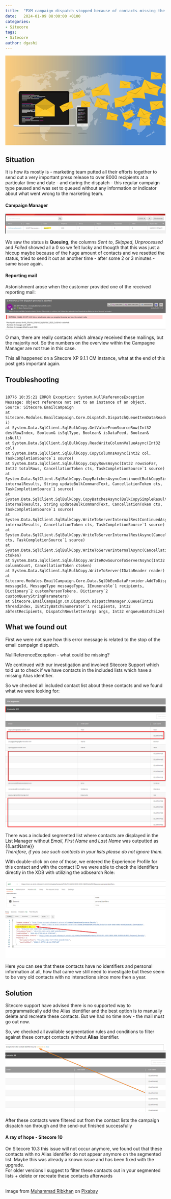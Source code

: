 ```yaml
---
title:  "EXM campaign dispatch stopped because of contacts missing the Alias identifier"
date:   2024-01-09 08:00:00 +0100
categories:
- Sitecore
tags:
- Sitecore
author: dgashi
---
```


![Email Marketing](../files/2024/01/09/email-marketing.png "Email Marketing")


## Situation


It is how its mostly is - marketing team putted all their efforts together to send out a very important press release to over 8000 recipients at a particular time and date - and during the dispatch - this regular campaign type paused and was set to queued without any information or indicator about what went wrong to the marketing team.

#### Campaign Manager

![Campaign Manager](../files/2024/01/09/exm-dispatch-campaign-manager.png "Campaign Manger")

We saw the status is <b>Queuing</b>, the columns *Sent to*, *Skipped*, *Unprocessed* and *Failed* showed all a 0 so we felt lucky and thougth that this was just a hiccup maybe because of the huge amount of contacts and we resetted the status, tried to send it out an another time - after some 2 or 3 minutes - same issue again.


#### Reporting mail

Astonishment arose when the customer provided one of the received reporting mail:

![Reporting Mail](../files/2024/01/09/exm-dispatch-abort-mail.png "Reporting Mail")

O man, there are really contacts which already received these mailings, but the majority not. So the numbers on the overview within the Campagne Manager are not true in this case.

This all happened on a Sitecore XP 9.1.1 CM instance, what at the end of this post gets important again.

## Troubleshooting

```

10776 10:35:21 ERROR Exception: System.NullReferenceException
Message: Object reference not set to an instance of an object.
Source: Sitecore.EmailCampaign
at Sitecore.Modules.EmailCampaign.Core.Dispatch.DispatchQueueItemDataReader.GetValue(Int32 i)
at System.Data.SqlClient.SqlBulkCopy.GetValueFromSourceRow(Int32 destRowIndex, Boolean& isSqlType, Boolean& isDataFeed, Boolean& isNull)
at System.Data.SqlClient.SqlBulkCopy.ReadWriteColumnValueAsync(Int32 col)
at System.Data.SqlClient.SqlBulkCopy.CopyColumnsAsync(Int32 col, TaskCompletionSource`1 source)
at System.Data.SqlClient.SqlBulkCopy.CopyRowsAsync(Int32 rowsSoFar, Int32 totalRows, CancellationToken cts, TaskCompletionSource`1 source)
at System.Data.SqlClient.SqlBulkCopy.CopyBatchesAsyncContinued(BulkCopySimpleResultSet internalResults, String updateBulkCommandText, CancellationToken cts, TaskCompletionSource`1 source)
at System.Data.SqlClient.SqlBulkCopy.CopyBatchesAsync(BulkCopySimpleResultSet internalResults, String updateBulkCommandText, CancellationToken cts, TaskCompletionSource`1 source)
at System.Data.SqlClient.SqlBulkCopy.WriteToServerInternalRestContinuedAsync(BulkCopySimpleResultSet internalResults, CancellationToken cts, TaskCompletionSource`1 source)
at System.Data.SqlClient.SqlBulkCopy.WriteToServerInternalRestAsync(CancellationToken cts, TaskCompletionSource`1 source)
at System.Data.SqlClient.SqlBulkCopy.WriteToServerInternalAsync(CancellationToken ctoken)
at System.Data.SqlClient.SqlBulkCopy.WriteRowSourceToServerAsync(Int32 columnCount, CancellationToken ctoken)
at System.Data.SqlClient.SqlBulkCopy.WriteToServer(IDataReader reader)
at Sitecore.Modules.EmailCampaign.Core.Data.SqlDbEcmDataProvider.AddToDispatchQueue(Guid messageId, MessageType messageType, IEnumerable`1 recipients, Dictionary`2 customPersonTokens, Dictionary`2 customQueryStringParameters)
at Sitecore.EmailCampaign.Cm.Dispatch.DispatchManager.Queue(Int32 threadIndex, IEntityBatchEnumerator`1 recipients, Int32 abTestRecipients, DispatchNewsletterArgs args, Int32 enqueueBatchSize)

```

## What we found out

First we were not sure how this error message is related to the stop of the email campaign dispatch. 

NullReferenceException - what could be missing? 

We continued with our investigation and involved Sitecore Support which told us to check if we have contacts in the included lists which have a missing Alias identifier. 

So we checked all included contact list about these contacts and we found what we were looking for:

![Segmented contact list](../files/2024/01/09/exm-dispatch-contact-list.png "Segmented Contact List")

There was a included segmented list where contacts are displayed in the List Manager without *Email*, *First Name* and *Last Name* was outputted as {{LastName}}<br>
*Therefore, if you see such contacts in your lists please do not ignore them.*

With double-click on one of those, we entered the Experience Profile for this contact and with the contact ID we were able to check the identifiers directly in the XDB with utilizing the xdbsearch Role:

![Empyt contact identifiers](../files/2024/01/09/exm-dispatch-contact-data.png "Empty contact identifiers")

Here you can see that these contacts have no identifiers and personal information at all, how that came we still need to investigate but these seem to be very old contacts with no interactions since more then a year.

## Solution
Sitecore support have advised there is no supported way to programmatically add the Alias identifier and the best option is to manually delete and recreate these contacts. But we had no time now - the mail must go out now.

So, we checked all available segmentation rules and conditions to filter against these corrupt contacts without <b>Alias</b> identifier. 

![Segmented contact list](../files/2024/01/09/exm-dispatch-contact-list-segmented.png "Segmented Contact List")

After these contacts were filtered out from the contact lists the campaign dispatch ran through and the send-out finished successfully

#### A ray of hope - Sitecore 10
On Sitecore 10.3 this issue will not occur anymore, we found out that these contacts with no Alias identifier do not appear anymore on the segmented list. Maybe this was already a known issue and has been fixed with the upgrade.<br>
For older versions I suggest to filter these contacts out in your segmented lists + delete or recreate these contacts afterwards



<br>
Image from <a href="https://pixabay.com/de/users/ribkhan-380399/?utm_source=link-attribution&utm_medium=referral&utm_campaign=image&utm_content=3249062">Muhammad Ribkhan</a> on <a href="https://pixabay.com/de//?utm_source=link-attribution&utm_medium=referral&utm_campaign=image&utm_content=3249062">Pixabay</a>